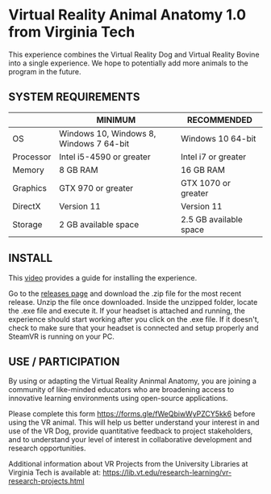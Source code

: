 # Virtual Reality Animal Anatomy 1.0 from Virginia Tech
This experience combines the Virtual Reality Dog and Virtual Reality Bovine into a single experience. We hope to potentially add more animals to the program in the future.

## SYSTEM REQUIREMENTS
|           | MINIMUM                                 | RECOMMENDED            |
|-----------|-----------------------------------------|------------------------|
| OS        | Windows 10, Windows 8, Windows 7 64-bit | Windows 10 64-bit      |
| Processor | Intel i5-4590 or greater                | Intel i7 or greater    |
| Memory    | 8 GB RAM                                | 16 GB RAM              |
| Graphics  | GTX 970 or greater                      | GTX 1070 or greater    |
| DirectX   | Version 11                              | Version 11             |
| Storage   | 2 GB available space                    | 2.5 GB available space |

## INSTALL
This [video](https://youtu.be/HQTAHFMyskY) provides a guide for installing the experience.

Go to the [releases page](https://github.com/VTUL/vt-vr-anatomy/releases) and download the .zip file for the most recent release.
Unzip the file once downloaded. Inside the unzipped folder, locate the .exe file and execute it.
If your headset is attached and running, the experience should start working after you click on the .exe file.
If it doesn't, check to make sure that your headset is connected and setup properly and SteamVR is running on your PC.

## USE / PARTICIPATION
By using or adapting the Virtual Reality Aninmal Anatomy, you are joining a community of like-minded educators who are broadening access to innovative learning environments using open-source applications. 

Please complete this form https://forms.gle/fWeQbiwWyPZCY5kk6 before using the VR animal. This will help us better understand your interest in and use of the VR Dog, provide quantitative feedback to project stakeholders, and to understand your level of interest in collaborative development and research opportunities.

Additional information about VR Projects from the University Libraries at Virginia Tech is available at: https://lib.vt.edu/research-learning/vr-research-projects.html

